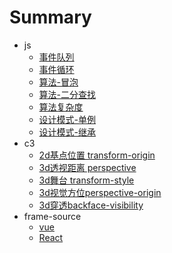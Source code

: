 # Summary

- js
  - [事件队列](js/event-queue.md)
  - [事件循环](js/event-loop.md)
  - [算法-冒泡](js/bubble.md)
  - [算法-二分查找](js/half-lookup.md)
  - [算法复杂度](js/complexity.md)
  - [设计模式-单例](js/unique.md)
  - [设计模式-继承](js/inherit.md)
- c3
  - [2d基点位置 transform-origin](c3/transform-origin.md)
  - [3d透视距离 perspective](c3/perspective.md)
  - [3d舞台 transform-style](c3/transform-style.md)
  - [3d视觉方位perspective-origin](c3/perspective-origin.md)
  - [3d穿透backface-visibility](c3/backface-visibility.md)
- frame-source
  - [vue](frame-source/vue.md)
  - [React](frame-source/react.md)

